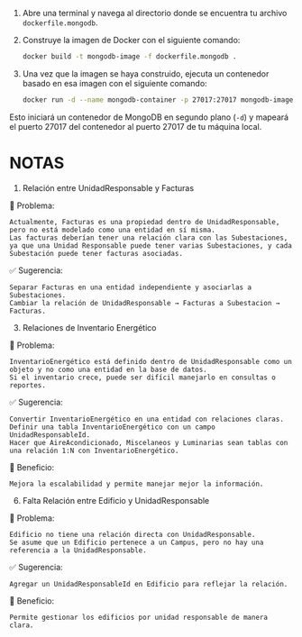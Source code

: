 1. Abre una terminal y navega al directorio donde se encuentra tu archivo `dockerfile.mongodb`.

2. Construye la imagen de Docker con el siguiente comando:
    ```sh
    docker build -t mongodb-image -f dockerfile.mongodb .
    ```

3. Una vez que la imagen se haya construido, ejecuta un contenedor basado en esa imagen con el siguiente comando:
    ```sh
    docker run -d --name mongodb-container -p 27017:27017 mongodb-image
    ```

Esto iniciará un contenedor de MongoDB en segundo plano (`-d`) y mapeará el puerto 27017 del contenedor al puerto 27017 de tu máquina local.

# NOTAS 
1. Relación entre UnidadResponsable y Facturas

📌 Problema:

    Actualmente, Facturas es una propiedad dentro de UnidadResponsable, pero no está modelado como una entidad en sí misma.
    Las facturas deberían tener una relación clara con las Subestaciones, ya que una Unidad Responsable puede tener varias Subestaciones, y cada Subestación puede tener facturas asociadas.

✅ Sugerencia:

    Separar Facturas en una entidad independiente y asociarlas a Subestaciones.
    Cambiar la relación de UnidadResponsable → Facturas a Subestacion → Facturas.


3. Relaciones de Inventario Energético

📌 Problema:

    InventarioEnergético está definido dentro de UnidadResponsable como un objeto y no como una entidad en la base de datos.
    Si el inventario crece, puede ser difícil manejarlo en consultas o reportes.

✅ Sugerencia:

    Convertir InventarioEnergético en una entidad con relaciones claras.
    Definir una tabla InventarioEnergético con un campo UnidadResponsableId.
    Hacer que AireAcondicionado, Miscelaneos y Luminarias sean tablas con una relación 1:N con InventarioEnergético.

📌 Beneficio:

    Mejora la escalabilidad y permite manejar mejor la información.

6. Falta Relación entre Edificio y UnidadResponsable

📌 Problema:

    Edificio no tiene una relación directa con UnidadResponsable.
    Se asume que un Edificio pertenece a un Campus, pero no hay una referencia a la UnidadResponsable.

✅ Sugerencia:

    Agregar un UnidadResponsableId en Edificio para reflejar la relación.

📌 Beneficio:

    Permite gestionar los edificios por unidad responsable de manera clara.

    